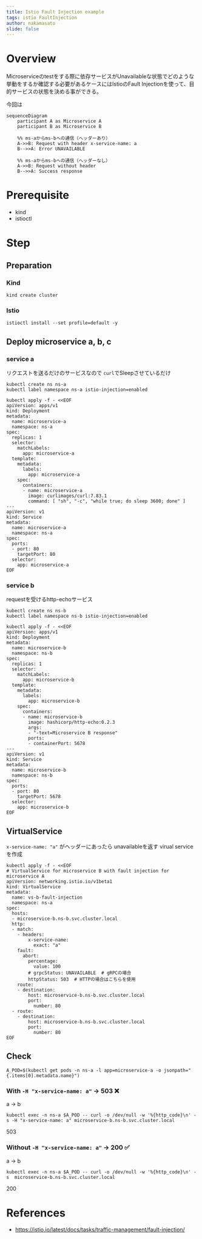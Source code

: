 ```yaml
---
title: Istio Fault Injection example
tags: istio FaultInjection
author: nakamasato
slide: false
---
```

# Overview

Microserviceのtestをする際に依存サービスがUnavailableな状態でどのような挙動をするか確認する必要があるケースにはIstioのFault Injectionを使って、目的サービスの状態を決める事ができる。

今回は

```mermaid
sequenceDiagram
    participant A as Microservice A
    participant B as Microservice B

    %% ms-aからms-bへの通信（ヘッダーあり）
    A->>B: Request with header x-service-name: a
    B-->>A: Error UNAVAILABLE

    %% ms-aからms-bへの通信（ヘッダーなし）
    A->>B: Request without header
    B-->>A: Success response
```

# Prerequisite

- kind
- istioctl

# Step

## Preparation

### Kind

```
kind create cluster
```

### Istio

```
istioctl install --set profile=default -y
```

## Deploy microservice a, b, c



### service a

リクエストを送るだけのサービスなので `curl`でSleepさせているだけ

```
kubectl create ns ns-a
kubectl label namespace ns-a istio-injection=enabled
```

```
kubectl apply -f - <<EOF
apiVersion: apps/v1
kind: Deployment
metadata:
  name: microservice-a
  namespace: ns-a
spec:
  replicas: 1
  selector:
    matchLabels:
      app: microservice-a
  template:
    metadata:
      labels:
        app: microservice-a
    spec:
      containers:
      - name: microservice-a
        image: curlimages/curl:7.83.1
        command: [ "sh", "-c", "while true; do sleep 3600; done" ]
---
apiVersion: v1
kind: Service
metadata:
  name: microservice-a
  namespace: ns-a
spec:
  ports:
  - port: 80
    targetPort: 80
  selector:
    app: microservice-a
EOF
```

### service b

requestを受けるhttp-echoサービス

```
kubectl create ns ns-b
kubectl label namespace ns-b istio-injection=enabled
```

```
kubectl apply -f - <<EOF
apiVersion: apps/v1
kind: Deployment
metadata:
  name: microservice-b
  namespace: ns-b
spec:
  replicas: 1
  selector:
    matchLabels:
      app: microservice-b
  template:
    metadata:
      labels:
        app: microservice-b
    spec:
      containers:
      - name: microservice-b
        image: hashicorp/http-echo:0.2.3
        args:
        - "-text=Microservice B response"
        ports:
        - containerPort: 5678
---
apiVersion: v1
kind: Service
metadata:
  name: microservice-b
  namespace: ns-b
spec:
  ports:
  - port: 80
    targetPort: 5678
  selector:
    app: microservice-b
EOF
```


## VirtualService

`x-service-name: "a"` がヘッダーにあったら unavailableを返す virual serviceを作成

```
kubectl apply -f - <<EOF
# VirtualService for microservice B with fault injection for microservice A
apiVersion: networking.istio.io/v1beta1
kind: VirtualService
metadata:
  name: vs-b-fault-injection
  namespace: ns-a
spec:
  hosts:
  - microservice-b.ns-b.svc.cluster.local
  http:
  - match:
    - headers:
        x-service-name:
          exact: "a"
    fault:
      abort:
        percentage:
          value: 100
        # grpcStatus: UNAVAILABLE  # gRPCの場合
        httpStatus: 503  # HTTPの場合はこちらを使用
    route:
    - destination:
        host: microservice-b.ns-b.svc.cluster.local
        port:
          number: 80
  - route:
    - destination:
        host: microservice-b.ns-b.svc.cluster.local
        port:
          number: 80
EOF
```

## Check

```
A_POD=$(kubectl get pods -n ns-a -l app=microservice-a -o jsonpath="{.items[0].metadata.name}")
```

### With `-H "x-service-name: a"` -> 503 ❌️

a -> b

```
kubectl exec -n ns-a $A_POD -- curl -o /dev/null -w '%{http_code}\n' -s -H "x-service-name: a" microservice-b.ns-b.svc.cluster.local
```
503


### Without `-H "x-service-name: a"` -> 200 ✅️

a -> b

```
kubectl exec -n ns-a $A_POD -- curl -o /dev/null -w '%{http_code}\n' -s  microservice-b.ns-b.svc.cluster.local
```
200

# References

- https://istio.io/latest/docs/tasks/traffic-management/fault-injection/

